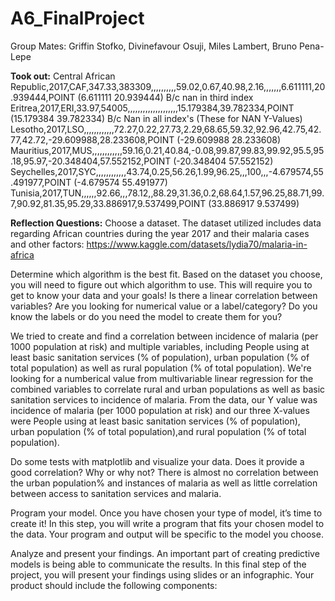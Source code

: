 # A6_FinalProject
Group Mates: Griffin Stofko, Divinefavour Osuji, Miles Lambert, Bruno Pena-Lepe

**Took out:**
Central African Republic,2017,CAF,347.33,383309,,,,,,,,,,59.02,0.67,40.98,2.16,,,,,,,6.611111,20.939444,POINT (6.611111 20.939444)
B/c nan in third index
Eritrea,2017,ERI,33.97,54005,,,,,,,,,,,,,,,,,,,,15.179384,39.782334,POINT (15.179384 39.782334)
B/c Nan in all index's
(These for NAN Y-Values)
Lesotho,2017,LSO,,,,,,,,,,,,72.27,0.22,27.73,2.29,68.65,59.32,92.96,42.75,42.77,42.72,-29.609988,28.233608,POINT (-29.609988 28.233608)
Mauritius,2017,MUS,,,,,,,,,,,,59.16,0.21,40.84,-0.08,99.87,99.83,99.92,95.5,95.18,95.97,-20.348404,57.552152,POINT (-20.348404 57.552152)
Seychelles,2017,SYC,,,,,,,,,,,,43.74,0.25,56.26,1.99,96.25,,,100,,,-4.679574,55.491977,POINT (-4.679574 55.491977)
Tunisia,2017,TUN,,,,,,92.66,,,78.12,,88.29,31.36,0.2,68.64,1.57,96.25,88.71,99.7,90.92,81.35,95.29,33.886917,9.537499,POINT (33.886917 9.537499)

**Reflection Questions:**
Choose a dataset.
The dataset utilized includes data regarding African countries during the year 2017 and their malaria cases and other factors: https://www.kaggle.com/datasets/lydia70/malaria-in-africa

Determine which algorithm is the best fit. Based on the dataset you choose, you will need to figure out which algorithm to use. This will require you to get to know your data and your goals! Is there a linear correlation between variables? Are you looking for numerical value or a label/category? Do you know the labels or do you need the model to create them for you?

We tried to create and find a correlation between incidence of malaria (per 1000 population at risk) and multiple variables, including People using at least basic sanitation services (% of population), urban population (% of total population) as well as rural population (% of total population). We're looking for a numberical value from multivariable linear regression for the combined variables to correlate rural and urban populations as well as basic sanitation services to incidence of malaria. From the data, our Y value was incidence of malaria (per 1000 population at risk) and our three X-values were People using at least basic sanitation services (% of population), urban population (% of total population),and rural population (% of total population).

Do some tests with matplotlib and visualize your data. Does it provide a good correlation? Why or why not?
There is almost no correlation between the urban population% and instances of malaria as well as little correlation between access to sanitation services and malaria.

Program your model. Once you have chosen your type of model, it’s time to create it! In this step, you will write a program that fits your chosen model to the data. Your program and output will be specific to the model you choose.

Analyze and present your findings. An important part of creating predictive models is being able to communicate the results. In this final step of the project, you will present your findings using slides or an infographic. Your product should include the following components:
